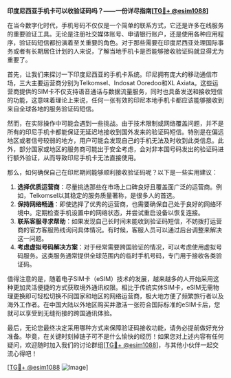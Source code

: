 **印度尼西亚手机卡可以收验证码吗？——一份详尽指南[[TG💪+ @esim1088](https://t.me/s/esim1088)]**

在当今数字化时代，手机号码不仅仅是一个简单的联系方式，它还是许多在线服务的重要验证工具。无论是注册社交媒体账号、申请银行账户，还是使用各种应用程序，验证码短信都扮演着至关重要的角色。对于那些需要在印度尼西亚处理国际事务或者有长期居住计划的人来说，了解当地手机卡是否能够接收验证码就显得尤为重要了。

首先，让我们来探讨一下印度尼西亚的手机卡系统。印尼拥有庞大的移动通信市场，三大主要运营商分别为Telkomsel、Indosat Ooredoo和XL Axiata。这些运营商提供的SIM卡不仅支持语音通话与数据流量服务，同时也具备发送和接收短信的功能，这意味着理论上来说，任何一张有效的印尼本地手机卡都应该能够接收到来自全球各地的服务验证码短信。

然而，在实际操作中可能会遇到一些挑战。由于技术限制或网络覆盖问题，并不是所有的印尼手机卡都能保证无延迟地接收到国外发来的验证码短信。特别是在偏远地区或者信号较弱的地方，用户可能会发现自己的手机无法及时收到此类信息。此外，部分国家或地区的服务商可能出于安全考虑，会对非本国号码发出的验证码进行额外验证，从而导致印尼手机卡无法直接使用。

那么，如何确保自己在印尼期间能够顺利接收验证码呢？以下是一些实用建议：

1. **选择优质运营商**：尽量挑选那些在市场上口碑良好且覆盖面广泛的运营商。例如，Telkomsel以其稳定的服务质量著称，是很多人的首选。
2. **保持网络畅通**：即使选择了优秀的运营商，也需要确保自己处于良好的网络环境中。定期检查手机设置中的网络状态，并尝试重启设备以恢复连接。
3. **联系客服寻求帮助**：如果发现自己长时间未能收到验证码短信，不妨拨打运营商的官方客服热线询问具体情况。有时候，客服人员可以通过后台调整来解决这一问题。
4. **考虑虚拟号码解决方案**：对于经常需要跨国验证的情况，可以考虑使用虚拟号码服务。这类服务通常提供全球范围内的临时手机号码，专门用于接收各类验证码。

值得注意的是，随着电子SIM卡（eSIM）技术的发展，越来越多的人开始采用这种更加灵活便捷的方式获取境外通讯权限。相比于传统实体SIM卡，eSIM无需物理更换即可轻松切换不同国家和地区的网络运营商，极大地方便了频繁旅行者以及海外工作者。在中国大陆以外地区购买并激活一张符合国际标准的eSIM卡后，您就可以享受到无缝衔接的跨国通讯体验。

最后，无论您最终决定采用哪种方式来保障验证码接收功能，请务必提前做好充分准备。毕竟，在关键时刻掉链子可不是什么愉快的经历！如果您对上述内容有任何疑问，欢迎随时加入我们的讨论群组[[TG💪+ @esim1088](https://t.me/s/esim1088)]，与其他小伙伴一起交流心得吧！

[[TG💪+ @esim1088](https://t.me/s/esim1088) ![Image](https://i.postimg.cc/4NQfJmqS/Snipaste-2025-05-13-00-14-12.png)]